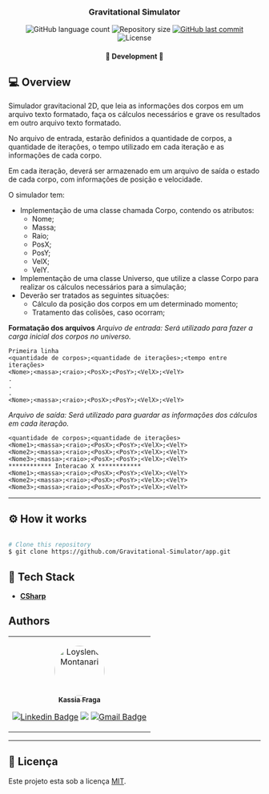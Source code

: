 <h3 align="center">
    Gravitational Simulator
</h3>

<p align="center">
    <img alt="GitHub language count" src="https://img.shields.io/github/languages/count/KassiaMabily/Gravitational-Simulator?color=%2304D361"/>
    <img alt="Repository size" src="https://img.shields.io/github/repo-size/KassiaMabily/Gravitational-Simulator" />
    <a href="https://github.com/KassiaMabily/react-template/commits/main">
        <img alt="GitHub last commit" src="https://img.shields.io/github/last-commit/KassiaMabily/Gravitational-Simulator">
    </a>
    <img alt="License" src="https://img.shields.io/badge/license-MIT-brightgreen">
</p>

<h4 align="center">
	🚧 Development 🚧
</h4>

## 💻 Overview
Simulador gravitacional 2D, que leia as informações dos corpos em um arquivo texto formatado, faça os cálculos necessários e grave os resultados em outro arquivo texto formatado.

No arquivo de entrada, estarão definidos a quantidade de corpos, a quantidade de iterações, o tempo utilizado em cada iteração e as informações de cada corpo.

Em cada iteração, deverá ser armazenado em um arquivo de saída o estado de cada corpo, com informações de posição e velocidade.

O simulador tem:
- Implementação de uma classe chamada Corpo, contendo os atributos:
    - Nome;
    - Massa;
    - Raio;
    - PosX;
    - PosY;
    - VelX;
    - VelY.
- Implementação de uma classe Universo, que utilize a classe Corpo para realizar os cálculos necessários para a simulação;
- Deverão ser tratados as seguintes situações:
    - Cálculo da posição dos corpos em um determinado momento;
    - Tratamento das colisões, caso ocorram;

**Formatação dos arquivos**
*Arquivo de entrada: Será utilizado para fazer a carga inicial dos corpos no universo.*
```
Primeira linha
<quantidade de corpos>;<quantidade de iterações>;<tempo entre iterações>
<Nome>;<massa>;<raio>;<PosX>;<PosY>;<VelX>;<VelY>
.
.
.
<Nome>;<massa>;<raio>;<PosX>;<PosY>;<VelX>;<VelY>
```

*Arquivo de saída: Será utilizado para guardar as informações dos cálculos em cada iteração.*
```
<quantidade de corpos>;<quantidade de iterações>
<Nome1>;<massa>;<raio>;<PosX>;<PosY>;<VelX>;<VelY>
<Nome2>;<massa>;<raio>;<PosX>;<PosY>;<VelX>;<VelY>
<Nome3>;<massa>;<raio>;<PosX>;<PosY>;<VelX>;<VelY>
************ Interacao X ************
<Nome1>;<massa>;<raio>;<PosX>;<PosY>;<VelX>;<VelY>
<Nome2>;<massa>;<raio>;<PosX>;<PosY>;<VelX>;<VelY>
<Nome3>;<massa>;<raio>;<PosX>;<PosY>;<VelX>;<VelY>
```
---

## ⚙️ How it works

```bash

# Clone this repository
$ git clone https://github.com/Gravitational-Simulator/app.git

```

## 🚀 Tech Stack

-   **[CSharp](https://docs.microsoft.com/pt-br/dotnet/csharp/)**

## Authors
<table>
    <tr>
    <td align="center">
        <p>
            <a href="#">
                <img style="border-radius: 50%" src="https://avatars3.githubusercontent.com/u/52832800?s=460&u=61b426b901b8fe02e12019b1fdb67bf0072d4f00&v=4" width="100px;" alt="Loyslene Montanari"/>
                <br />
                <sub><b>Kassia Fraga</b></sub></a><a href="#" title="Kassia Fraga">
            </a>
            <br/>

[![Linkedin Badge](https://img.shields.io/badge/-Kassia-blue?style=flat-square&logo=Linkedin&logoColor=white&link=https://www.linkedin.com/in/kassia-fraga-178b7b1a7/)](https://www.linkedin.com/in/kassia-fraga-178b7b1a7/) 
[<img src = "https://img.shields.io/badge/@kassia.mabily-%23E4405F.svg?&style=flat-square&logo=instagram&logoColor=white">](https://www.instagram.com/kassia.mabily/)
[![Gmail Badge](https://img.shields.io/badge/-kassiafraga7@gmail.com-c14438?style=flat-square&logo=Gmail&logoColor=white&link=mailto:kassiafraga7@gmail.com)](mailto:kassiafraga7@gmail.com)
        </p>
    </td>
    </tr>
</table>

---

## 📝 Licença

Este projeto esta sob a licença [MIT](./LICENSE).
